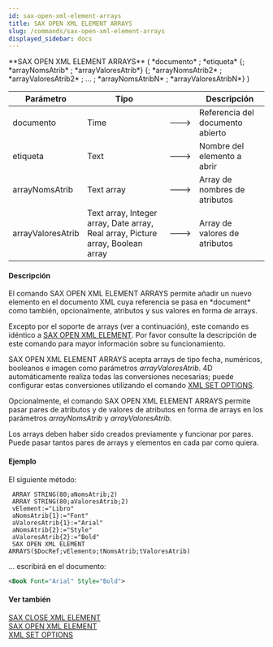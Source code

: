 ```yaml
---
id: sax-open-xml-element-arrays
title: SAX OPEN XML ELEMENT ARRAYS
slug: /commands/sax-open-xml-element-arrays
displayed_sidebar: docs
---
```


<!--REF #_command_.SAX OPEN XML ELEMENT ARRAYS.Syntax-->**SAX OPEN XML ELEMENT ARRAYS** ( *documento* ; *etiqueta* {; *arrayNomsAtrib* ; *arrayValoresAtrib*} {; *arrayNomsAtrib2* ; *arrayValoresAtrib2* ; ... ; *arrayNomsAtribN* ; *arrayValoresAtribN*} )<!-- END REF-->
<!--REF #_command_.SAX OPEN XML ELEMENT ARRAYS.Params-->
| Parámetro | Tipo |  | Descripción |
| --- | --- | --- | --- |
| documento | Time | &#x1F852; | Referencia del documento abierto |
| etiqueta | Text | &#x1F852; | Nombre del elemento a abrir |
| arrayNomsAtrib | Text array | &#x1F852; | Array de nombres de atributos |
| arrayValoresAtrib | Text array, Integer array, Date array, Real array, Picture array, Boolean array | &#x1F852; | Array de valores de atributos |

<!-- END REF-->

#### Descripción 

<!--REF #_command_.SAX OPEN XML ELEMENT ARRAYS.Summary-->El comando SAX OPEN XML ELEMENT ARRAYS permite añadir un nuevo elemento en el documento XML cuya referencia se pasa en *document* como también, opcionalmente, atributos y sus valores en forma de arrays.<!-- END REF--> 

Excepto por el soporte de arrays (ver a continuación), este comando es idéntico a [SAX OPEN XML ELEMENT](sax-open-xml-element.md "SAX OPEN XML ELEMENT"). Por favor consulte la descripción de este comando para mayor información sobre su funcionamiento. 

SAX OPEN XML ELEMENT ARRAYS acepta arrays de tipo fecha, numéricos, booleanos e imagen como parámetros *arrayValoresAtrib*. 4D automáticamente realiza todas las conversiones necesarias; puede configurar estas conversiones utilizando el comando [XML SET OPTIONS](xml-set-options.md "XML SET OPTIONS"). 

Opcionalmente, el comando SAX OPEN XML ELEMENT ARRAYS permite pasar pares de atributos y de valores de atributos en forma de arrays en los parámetros *arrayNomsAtrib* y *arrayValoresAtrib*.  
  
Los arrays deben haber sido creados previamente y funcionar por pares. Puede pasar tantos pares de arrays y elementos en cada par como quiera. 

#### Ejemplo 

El siguiente método: 

```4d
 ARRAY STRING(80;aNomsAtrib;2)
 ARRAY STRING(80;aValoresAtrib;2)
 vElement:="Libro"
 aNomsAtrib{1}:="Font"
 aValoresAtrib{1}:="Arial"
 aNomsAtrib{2}:="Style"
 aValoresAtrib{2}:="Bold"
 SAX OPEN XML ELEMENT ARRAYS($DocRef;vElemento;tNomsAtrib;tValoresAtrib)
```

... escribirá en el documento: 

```XML
<Book Font="Arial" Style="Bold">
```

#### Ver también 

[SAX CLOSE XML ELEMENT](sax-close-xml-element.md)  
[SAX OPEN XML ELEMENT](sax-open-xml-element.md)  
[XML SET OPTIONS](xml-set-options.md)  